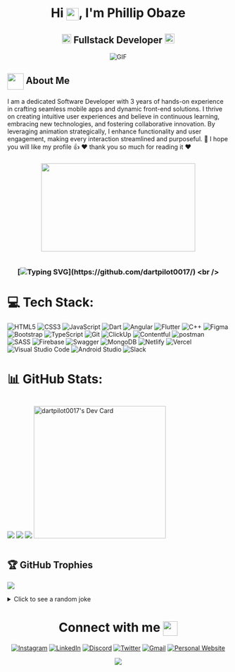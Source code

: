 
  

<!DOCTYPE  html>

  

<html  lang="en">

  

  

<head>

  

<meta  charset="UTF-8">

  

<meta  name="viewport"  content="width=device-width, initial-scale=1.0">

  

<!-- <title>README</title> -->

  

</head>

  

  

<body>

  

<h1 align="center">Hi <img align="center" src="https://media1.tenor.com/m/X0Y7rRtvvOYAAAAC/hi-hey.gif" width="28px" height="28px"/>, I'm Phillip Obaze</h1>
<h2 align="center">
  <img src="https://komarev.com/ghpvc/?username=dartpilot0017&color=dc143c&style=for-the-badge" alt="Profile Views" style="height:21px;">
  Fullstack Developer
  <a href="https://phillipobaze.vercel.app/">
    <img src="https://img.shields.io/badge/Portfolio-543DE0?style=for-the-badge&logo=About.me&logoColor=white" alt="Portfolio" style="height:22px;">
  </a>
</h2>
<div align="center">
 <img alt="GIF" src="https://media4.giphy.com/media/11KzOet1ElBDz2/giphy.gif?cid=6c09b952ufa3xxbbm0mpuadm2zaik3wjp4m9luz2ly0lyz8d&ep=v1_internal_gif_by_id&rid=giphy.gif&ct=g" />
</div>

## <img align ='center' src="https://i.giphy.com/media/v1.Y2lkPTc5MGI3NjExdjh2dDM4bDhyYzM5NmppaHJ6dG56Mmh3bTkyanFkdWRvZ3R1cGoycSZlcD12MV9pbnRlcm5hbF9naWZfYnlfaWQmY3Q9ZQ/LOnt6uqjD9OexmQJRB/giphy.gif" width="37" /> About Me

I am a dedicated Software Developer with 3 years of hands-on experience in crafting seamless mobile apps and dynamic front-end solutions. I thrive on creating intuitive user experiences and believe in continuous learning, embracing new technologies, and fostering collaborative innovation. By leveraging animation strategically, I enhance functionality and user engagement, making every interaction streamlined and purposeful.
💬 I hope you will like my profile 👍
❤️ thank you so much for reading it ❤️

<h3 align="center">    <img src="https://www.mygo.ge/uploads/blog/1584023795.jpg" width="350px" height="200px" />
   
   <br />  
   
   <br/> 
    
   [![Typing SVG](https://readme-typing-svg.herokuapp.com?color=%2336BCF7&center=true&vCenter=true&width=1000&lines=Welcome+to+My+Profile!;Always+learning+new+things;I+will+develop+myself+in+the+field+of+IT+for+life;+I+value+teamwork+very+much;)](https://github.com/dartpilot0017/)
   <br />

# 💻 Tech Stack:
![HTML5](https://img.shields.io/badge/html5-%23E34F26.svg?style=for-the-badge&logo=html5&logoColor=white) 
![CSS3](https://img.shields.io/badge/css3-%231572B6.svg?style=for-the-badge&logo=css3&logoColor=white) 
![JavaScript](https://img.shields.io/badge/javascript-%23323330.svg?style=for-the-badge&logo=javascript&logoColor=%23F7DF1E)
![Dart](https://img.shields.io/badge/Dart-0A0A0A?style=for-the-badge&logo=dart&logoColor=%2361DAFB)
![Angular](https://img.shields.io/badge/angular-2D9596?style=for-the-badge&logo=angular&logoColor=white)
![Flutter](https://img.shields.io/badge/flutter-0A0A0A?style=for-the-badge&logo=flutter&logoColor=blue)
![C++](https://img.shields.io/badge/C%2B%2B-00599C?style=for-the-badge&logo=c%2B%2B&logoColor=white)
![Figma](https://img.shields.io/badge/figma-%2320232a.svg?style=for-the-badge&logo=figma&logoColor=%23b4c4f4,%23b67148)
![Bootstrap](https://img.shields.io/badge/bootstrap-%238511FA.svg?style=for-the-badge&logo=bootstrap&logoColor=white)
![TypeScript](https://img.shields.io/badge/typescript-%23007ACC.svg?style=for-the-badge&logo=typescript&logoColor=white)
![Git](https://img.shields.io/badge/git-%23D7D5C6.svg?style=for-the-badge&logo=git&logoColor=#E34F26) 
![ClickUp](https://img.shields.io/badge/clickup-%237B68EE.svg?style=for-the-badge&logo=clickup&logoColor=white)
![Contentful](https://img.shields.io/badge/contentful-%2300C4CC.svg?style=for-the-badge&logo=contentful&logoColor=white)
![postman](https://img.shields.io/badge/postman-%23E34F26.svg?style=for-the-badge&logo=postman&logoColor=white)
![SASS](https://img.shields.io/badge/SASS-hotpink.svg?style=for-the-badge&logo=SASS&logoColor=white)
![Firebase](https://img.shields.io/badge/firebase-%23039BE5.svg?style=for-the-badge&logo=firebase)
![Swagger](https://img.shields.io/badge/swagger-%2385EA2D.svg?style=for-the-badge&logo=swagger&logoColor=black)
![MongoDB](https://img.shields.io/badge/mongodb-%2347A248.svg?style=for-the-badge&logo=mongodb&logoColor=white)
![Netlify](https://img.shields.io/badge/netlify-%23000000.svg?style=for-the-badge&logo=netlify&logoColor=#00C7B7)
![Vercel](https://img.shields.io/badge/vercel-%23000000.svg?style=for-the-badge&logo=vercel&logoColor=white)
![Visual Studio Code](https://img.shields.io/badge/Visual%20Studio%20Code-0078d7.svg?style=for-the-badge&logo=visual-studio-code&logoColor=white)
![Android Studio](https://img.shields.io/badge/android%20studio-%233DDC84.svg?style=for-the-badge&logo=android-studio&logoColor=white)
![Slack](https://img.shields.io/badge/Slack-4A154B?style=for-the-badge&logo=slack&logoColor=white)

# 📊 GitHub Stats:
<div style="text-align: left; display: flex; flex-direction: row">
  
![](https://github-readme-stats.vercel.app/api?username=dartpilot0017&theme=default&hide_border=false&include_all_commits=false&count_private=false)
![](https://github-readme-streak-stats.herokuapp.com/?user=dartpilot0017&theme=default&hide_border=false)
![](https://github-readme-stats.vercel.app/api/top-langs/?username=dartpilot0017&theme=default&hide_border=false&include_all_commits=false&count_private=false&layout=compact)
<a  href="https://app.daily.dev/dartpilot0017"><img  src="https://api.daily.dev/devcards/1a2854d54a434f67b4ccb6adb3de6c92.png?r=od8"  width="300"  alt="dartpilot0017's Dev Card"/></a>

</div>

## 🏆 GitHub Trophies
![](https://github-profile-trophy.vercel.app/?username=dartpilot0017&theme=radical&no-frame=false&no-bg=true&margin-w=4)

<details>
  <summary>Click to see a random joke</summary>
  <div align="center">

  ![Jokes Card](https://readme-jokes.vercel.app/api?theme=halloween)

  </div>
</details>

<div align="center">

  # Connect with me <img align="center" src="https://github.com/rajput2107/rajput2107/blob/master/Assets/Handshake.gif" height="33px" />
</div>

<div align="center">

[![Instagram](https://img.shields.io/badge/Instagram-%23E4405F.svg?logo=Instagram&logoColor=white)](https://www.instagram.com/dartpilot0017/) 
[![LinkedIn](https://img.shields.io/badge/LinkedIn-%230077B5.svg?logo=linkedin&logoColor=white)](https://www.linkedin.com/in/phillip-obaze-1968251b7/)
[![Discord](https://img.shields.io/badge/Discord-%237289DA.svg?logo=discord&logoColor=white)](https://discord.com/channels/@dartpilot0017)
[![Twitter](https://img.shields.io/badge/Twitter-%2300ACED.svg?logo=Twitter&logoColor=white)](https://twitter.com/dartpilot0017?s=21&t=QwPF-Zv1xi6cMUelhqK1tQ)
[![Gmail](https://img.shields.io/badge/Gmail-%23ea4335.svg?logo=Gmail&logoColor=white)](mailto:obazephillip017@gmail.com?subject=Subject%20Here)
[![Personal Website](https://img.shields.io/badge/PersonalWebsite-%13D2405F.svg?logo=PersonalWebsite&logoColor=white)](https://phillipobaze.vercel.app/)

</div>

<div align="center">
  <img src="https://profile-counter.glitch.me/hasanyalsiz/count.svg?" />
</div>
<!-- <div align="center">
  <picture>
    <source media="(prefers-color-scheme: dark)" srcset="https://github.com/dartpilot0017/dartpilot0017/blob/output/github-contribution-grid-snake-dark.svg">
    <source media="(prefers-color-scheme: light)" srcset="https://github.com/dartpilot0017/dartpilot0017/blob/output/github-contribution-grid-snake.svg">
    <img alt="github contribution grid snake animation" src="https://github.com/dartpilot0017/dartpilot0017/blob/output/github-contribution-grid-snake.svg">
  </picture>
</div> -->



  

</body>

  

  

</html>
